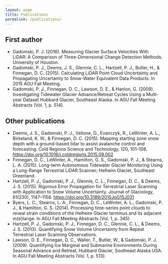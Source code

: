 ```yaml
---
layout: page
title: Publications
permalink: /publications/
---
```


## First author

- Gadomski, P. J. (2016). Measuring Glacier Surface Velocities With LiDAR: A Comparison of Three-Dimensional Change Detection Methods. University of Houston.
- Gadomski, P. J., Deems, J. S., Glennie, C. L., Hartzell, P. J., Butler, H., & Finnegan, D. C. (2015). Calculating LiDAR Point Cloud Uncertainty and Propagating Uncertainty to Snow-Water Equivalent Data Products. In 2015 AGU Fall Meeting.
- Gadomski, P. J., Finnegan, D. C., Lawson, D. E., & Hanlon, G. (2009). Investigating Tidewater Glacier Advance/Retreat Cycles Using a Multi-year Dataset Hubbard Glacier, Southeast Alaska. In AGU Fall Meeting Abstracts (Vol. 1, p. 514).

## Other publications

- Deems, J. S., Gadomski, P. J., Vellone, D., Evanczyk, R., LeWinter, A. L., Birkeland, K. W., & Finnegan, D. C. (2015). Mapping starting zone snow depth with a ground-based lidar to assist avalanche control and forecasting. Cold Regions Science and Technology, 120, 101–108. https://doi.org/10.1016/j.coldregions.2015.09.002
- Finnegan, D. C., LeWinter, A., Hamilton, G. S., Gadomski, P. J., & Stearns, L. A. (2015). Long-term Autonomous Tidewater Glacier Monitoring Using a Long-Range Terrestrial LiDAR Scanner; Helheim Glacier, Southeast Greenland.
- Hartzell, P. J., Gadomski, P. J., Glennie, C. L., Finnegan, D. C., & Deems, J. S. (2015). Rigorous Error Propagation for Terrestrial Laser Scanning with Application to Snow Volume Uncertainty. Journal of Glaciology, 61(230), 1147–1158. https://doi.org/10.3189/2015JoG15J031
- Byers, L. C., Stearns, L. A., Finnegan, D. C., LeWinter, A. L., Gadomski, P. J., & Hamilton, G. S. (2014). Processing time-series point clouds to reveal strain conditions of the Helheim Glacier terminus and its adjacent m{é}lange. In AGU Fall Meeting Abstracts (Vol. 1, p. 345).
- Hartzell, P. J., Gadomski, P. J., Finnegan, D. C., Glennie, C. L., & Deems, J. S. (2013). Quantifying Snow Volume Uncertainty from Repeat Terrestrial Laser Scanning Observations.
- Lawson, D. E., Finnegan, D. C., Waller, T., Butler, W., & Gadomski, P. J. (2009). Quantifying Ice Marginal and Submarine Environments During Seasonal Advance and Retreat, Hubbard Glacier, Southeast Alaska USA. In AGU Fall Meeting Abstracts (Vol. 1, p. 513).
